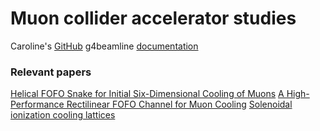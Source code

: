 # Muon collider accelerator studies

Caroline's [GitHub](https://github.com/criggall/muon-cooling?tab=readme-ov-file)
g4beamline [documentation](https://www.muonsinc.com/Website1/Muons/G4beamlineUsersGuide.pdf)

### Relevant papers

[Helical FOFO Snake for Initial Six-Dimensional Cooling of Muons](https://inspirehep.net/literature/1678715)
[A High-Performance Rectilinear FOFO Channel for Muon Cooling](http://accelconf.web.cern.ch/PAC2013/papers/thpho12.pdf)
[Solenoidal ionization cooling lattices](https://journals.aps.org/prab/pdf/10.1103/PhysRevSTAB.10.064001)



<!--- 

 **May 27, 2025**  Installed geant4, g4beamline, and ran g4beamline regression test check 

**May 27, 2025**  Created folder & repo, initialized git -->

